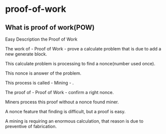 # proof-of-work

## What is proof of work(POW)

Easy Description the Proof of Work

The work of - Proof of Work - prove a calculate problem that is due to add a new generate block.

This calculate problem is processing to find a nonce(number used once).

This nonce is answer of the problem.

This process is called - Mining - .

The proof of - Proof of Work - confirm a right nonce.

Miners process this proof without a nonce found miner.

A nonce feature that finding is difficult, but a proof is easy.

A mining is requiring an enormous calculation, that reason is due to preventive of fabrication.
